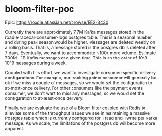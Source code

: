 # bloom-filter-poc

Epic: https://roadie.atlassian.net/browse/BE2-3430

Currently there are approximately 7.7M Kafka messages stored in the roadie-racecar-consumer-logs postgres table. This is a seasonal number and during peak season would be higher.
Messages are deleted weekly on a rolling basis. That is, a message stored in the postgres db is deleted after 7 days.
Eventually, we want to accommodate ~100x more volume. Estimate 700M - 1B Kafka messages at a given time. This is on the order of 10^8 - 10^9 messages during a week.

Coupled with this effort, we want to investigate consumer-specific delivery configurations. 
For example, our tracking points consumer will generally be ok if we miss a couple of messages, so we would set the configuration to at-most-once delivery.
For other consumers like the payment events consumer, we don't want to miss any messages, so we would set the configuration to at-least-once delivery.

Finally, we are evaluate the use of a Bloom filter coupled with Redis to alleviate some of the throughput issues we see in maintaining a massive Postgres table which is currently configured for 1 read and 1 write per Kafka message. As we scale, the limitations of the postgres db will become more apparent.
